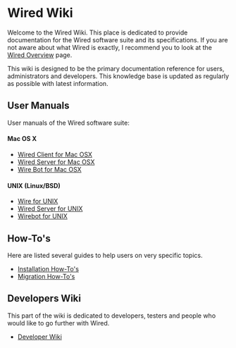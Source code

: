 # Wired Wiki

Welcome to the Wired Wiki. This place is dedicated to provide documentation for the Wired software suite and its specifications. If you are not aware about what Wired is exactly, I recommend you to look at the [Wired Overview](overview.html) page.

This wiki is designed to be the primary documentation reference for users, administrators and developers. This knowledge base is updated as regularly as possible with latest information.


## User Manuals

User manuals of the Wired software suite:

#### Mac OS X

* [Wired Client for Mac OSX](wiredclient/wiredclient)
* [Wired Server for Mac OSX](wiredserver/wiredserver_osx)
* [Wire Bot for Mac OSX](wirebot/wirebot_osx)

#### UNIX (Linux/BSD)

* [Wire for UNIX](wire/wire)
* [Wired Server for UNIX](wiredserver/wiredserver)
* [Wirebot for UNIX](wirebot/wirebot)

## How-To's

Here are listed several guides to help users on very specific topics.

* [Installation How-To's](howtos/install_howtos.html)
* [Migration How-To's](howtos/migration_howtos.html)

## Developers Wiki

This part of the wiki is dedicated to developers, testers and people who would like to go further with Wired.

* [Developer Wiki](developers.html)